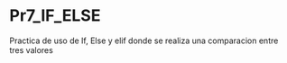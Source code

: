 # Pr7_IF_ELSE
Practica de uso de If, Else y elif donde se realiza una comparacion entre tres valores
